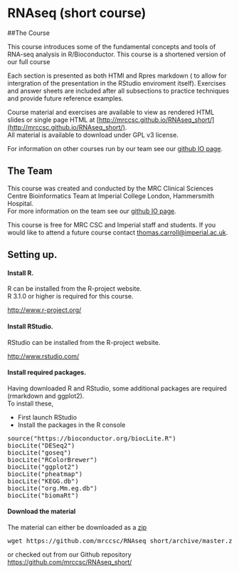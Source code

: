# RNAseq (short course)  


##The Course

This course introduces some of the fundamental concepts and tools of RNA-seq analysis in R/Bioconductor. This course is a shortened version of our full course 


Each section is presented as both HTMl and Rpres markdown ( to allow for intergration of the presentation in the RStudio enviroment itself).  Exercises and answer sheets are included after all subsections to practice techniques and provide future reference examples. 

Course material and exercises are available to view as rendered HTML slides or single page HTML at [http://mrccsc.github.io/RNAseq_short/](http://mrccsc.github.io/RNAseq_short/).  
All material is available to download under GPL v3 license.

For  information on other courses run by our team see our [github IO page](http://mrccsc.github.io/training.html).


## The Team
This course was created and conducted by the MRC Clinical Sciences Centre Bioinformatics Team at Imperial College London, Hammersmith Hospital.  
For more information on the team see our [github IO page](http://mrccsc.github.io/).


This course is free for MRC CSC and Imperial staff and students. If you would like to attend a future course contact thomas.carroll@imperial.ac.uk.

## Setting up.


#### Install R.

R can be installed from the R-project website.  
R 3.1.0 or higher is required for this course.

http://www.r-project.org/

#### Install RStudio.

RStudio can be installed from the R-project website. 

http://www.rstudio.com/

#### Install required packages.

Having downloaded R and RStudio, some additional packages are required (rmarkdown and ggplot2).  
To install these,
* First launch RStudio
* Install the packages in the R console
<pre>
source("https://bioconductor.org/biocLite.R")
biocLite("DESeq2")
biocLite("goseq")
biocLite("RColorBrewer")
biocLite("ggplot2")
biocLite("pheatmap")
biocLite("KEGG.db")
biocLite("org.Mm.eg.db")
biocLite("biomaRt")
</pre>

#### Download the material
The material can either be downloaded as a [zip](https://github.com/mrccsc/RNAseq_short/archive/master.zip)
<pre>
wget https://github.com/mrccsc/RNAseq_short/archive/master.zip ./
</pre>
or checked out from our Github repository
https://github.com/mrccsc/RNAseq_short/